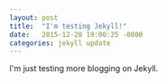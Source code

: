 ```yaml
---
layout: post
title:  "I'm testing Jekyll!"
date:   2015-12-28 19:00:25 -0800
categories: jekyll update
---
```



I'm just testing more blogging on Jekyll.